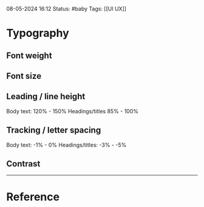 08-05-2024 16:12
Status: #baby
Tags: [[UI UX]] 

# Typography
## Font weight
## Font size
## Leading / line height
Body text: 120% - 150%
Headings/titles 85% - 100%
## Tracking / letter spacing
Body text: -1% - 0%
Headings/titles: -3% - -5%
## Contrast

***
# Reference
